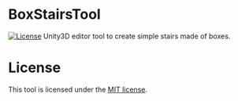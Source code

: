 # BoxStairsTool
[![License](http://img.shields.io/:license-MIT-blue.svg)](https://raw.githubusercontent.com/JAFS6/BoxStairsTool/master/LICENSE)
Unity3D editor tool to create simple stairs made of boxes.

# License
This tool is licensed under the [MIT license](https://opensource.org/licenses/MIT).
